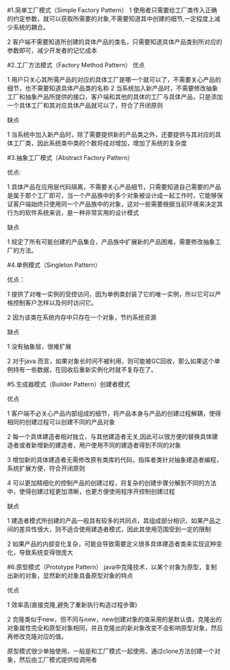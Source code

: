 #1.简单工厂模式（Simple Factory Pattern）
1 使用者只需要给工厂类传入正确的约定参数，就可以获取所需要的对象,不需要知道其中创建的细节,一定程度上减少系统的耦合。

2 客户端不需要知道所创建的具体产品的类名，只需要知道具体产品类别所对应的参数即可，减少开发者的记忆成本

#2.工厂方法模式（Factory Method Pattern）
优点

1 用户只关心其所需产品的对应的具体工厂是哪一个就可以了，不需要关心产品的细节，也不需要知道具体产品类的名称
2 当系统加入新产品时，不需要修改抽象工厂和抽象产品所提供的接口，客户端和其他的具体的工厂与具体产品，只是添加一个具体工厂和其对应具体产品就可以了，符合了开闭原则

缺点

1 当系统中加入新产品时，除了需要提供新的产品类之外，还要提供与其对应的具体工厂类，因此系统类中类的个数将成对增加，增加了系统的复杂度

#3.抽象工厂模式（Abstract Factory Pattern）

优点:

1 具体产品在应用层代码隔离，不需要关心产品细节，只需要知道自己需要的产品是属于那个工厂即可，当一个产品族中的多个对象被设计成一起工作时，它能够保证客户端始终只使用同一个产品族中的对象，这对一些需要根据当前环境来决定其行为的软件系统来说，是一种非常实用的设计模式

缺点

1 规定了所有可能创建的产品集合，产品族中扩展新的产品困难，需要修改抽象工厂的方法。

#4.单例模式（Singleton Pattern）

优点：

1 提供了对唯一实例的受控访问，因为单例类封装了它的唯一实例，所以它可以严格控制客户怎样以及何时访问它。

2 因为该类在系统内存中只存在一个对象，节约系统资源

缺点

1 没有抽象层，很难扩展

2 对于java 而言，如果对象长时间不被利用，则可能被GC回收，那么如果这个单例持有一些数据，在回收后重新实例化时就不复存在了。

#5.生成器模式（Builder Pattern）创建者模式

优点

1 客户端不必关心产品内部组成的细节，将产品本身与产品的创建过程解耦，使得相同的创建过程可以创建不同的产品对象

2 每一个具体建造者相对独立，与其他建造者无关,因此可以很方便的替换具体建造者或者新增新的建造者，用户使用不同的建造者得到不同的对象

3 增加新的具体建造者无需修改原有类库的代码，指挥者类针对抽象建造者编程，系统扩展方便，符合开闭原则

4 可以更加精细化的控制产品的创建过程，将复杂的创建步骤分解到不同的方法中，使得创建过程更加清晰，也更方便使用程序开控制创建过程

缺点

1 建造者模式所创建的产品一般具有较多的共同点，其组成部分相识，如果产品之间的差异性很大，则不适合使用建造者模式，因此其使用范围受到一定的限制

2 如果产品的内部变化复杂，可能会导致需要定义很多具体建造者类来实现这种变化，导致系统变得很庞大


#6.原型模式（Prototype Pattern）
java中克隆技术，以某个对象为原型，复制出新的对象，显然新的对象具备原型对象的特点

优点

1 效率高(直接克隆,避免了重新执行构造过程步骤)

2 克隆类似于new，但不同与new，new创建对象的值采用的是默认值，克隆出的对象属性完全和原型对象相同，并且克隆出的新对象改变不会影响原型对象，然后再修改克隆对应的值。


原型模式很少单独使用，一般是和工厂模式一起使用，通过clone方法创建一个对象，然后由工厂模式提供给调用者